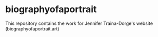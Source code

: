 # biographyofaportrait
This repository contains the work for Jennifer Traina-Dorge's website (biographyofaportrait.art)

